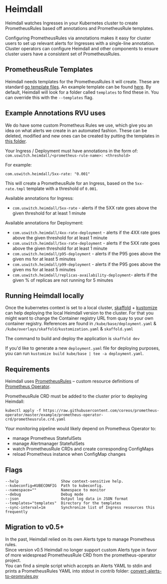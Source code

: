 # Heimdall

Heimdall watches Ingresses in your Kubernetes cluster to create PrometheusRules
based off annotations and PrometheusRule templates.

Configuring PrometheusRules via annotations makes it easy for cluster users to
set up relevant alerts for Ingresses with a single-line annotation. Cluster
operators can configure Heimdall and other components to ensure cluster users
have a consistent set of PrometheusRules.

## PrometheusRule Templates

Heimdall needs templates for the PrometheusRules it will create. These are
standard [go template files](https://golang.org/pkg/text/template/). An example
template can be found [here](./kube/base/templates/). By default,
Heimdall will look for a folder called `templates` to find these in. You can
override this with the `--templates` flag.

## Example Annotations RVU uses

We do have some custom Prometheus Rules we use, which give you an idea on what alerts we create in an automated fashion.
These can be deleted, modified and new ones can be created by putting the templates in [this folder](./kube/base/templates/).

Your Ingress / Deployment must have annotations in the form of:
`com.uswitch.heimdall/<prometheus-rule-name>: <threshold>`

For example:

`com.uswitch.heimdall/5xx-rate: "0.001"`

This will create a PrometheusRule for an Ingress, based on the `5xx-rate.tmpl` template with a
threshold of `0.001`.

Available annotations for Ingress:
- `com.uswitch.heimdall/5xx-rate` - alerts if the 5XX rate goes above the given threshold for at least 1 minute

Available annotations for Deployment:
- `com.uswitch.heimdall/4xx-rate-deployment` - alerts if the 4XX rate goes above the given threshold for at least 1 minute
- `com.uswitch.heimdall/5xx-rate-deployment` - alerts if the 5XX rate goes above the given threshold for at least 1 minute
- `com.uswitch.heimdall/p95-deployment` - alerts if the P95 goes above the given ms for at least 5 minutes
- `com.uswitch.heimdall/p99-deployment` - alerts if the P95 goes above the given ms for at least 5 minutes
- `com.uswitch.heimdall/replicas-availability-deployment`- alerts if the given % of replicas are not running for 5 minutes

## Running Heimdall locally

Once the kubernetes context is set to a local cluster, [skaffold](https://skaffold.dev/) + [kustomize](https://github.com/kubernetes-sigs/kustomize) can help deploying the local Heimdall version
to the cluster. For that you might want to change the Container registry URL from quay to your own container registry.
References are found in `/kube/base/deployment.yaml` & `/kube/overlays/skaffold/kustomization.yaml` & `skaffold.yaml`

The command to build and deploy the application is `skaffold dev`

If you'd like to generate a new `deployment.yaml` file for deploying purposes, you can run `kustomize build kube/base | tee -a deployment.yaml`.

## Requirements

Heimdall uses
[PrometheusRules](https://github.com/coreos/prometheus-operator/blob/master/Documentation/design.md#prometheusrule)
– custom resource definitions of [Prometheus
Operator](https://github.com/coreos/prometheus-operator).

PrometheusRule CRD must be added to the cluster prior to deploying Heimdall:

`kubectl apply -f https://raw.githubusercontent.com/coreos/prometheus-operator/master/example/prometheus-operator-crd/prometheusrule.crd.yaml`

Your monitoring pipeline would likely depend on Prometheus Operator to:

- manage Prometheus StatefulSets
- manage Alertmanager StatefulSets
- watch PrometheusRule CRDs and create corresponding ConfigMaps
- reload Prometheus instance when ConfigMap changes

## Flags

```
--help                   Show context-sensitive help.
--kubeconfig=KUBECONFIG  Path to kubeconfig.
--namespace=""           Namespace to monitor
--debug                  Debug mode
--json                   Output log data in JSON format
--templates="templates"  Directory for the templates
--sync-interval=1m       Synchronize list of Ingress resources this frequently
```

## Migration to v0.5+

In the past, Heimdall relied on its own Alerts type to manage Prometheus rules.  
Since version v0.5 Heimdall no longer support custom Alerts type in favor of more widespread PrometheusRule CRD from the prometheus-operator project.  
You can find a simple script which accepts an Alerts YAML to stdin and prints a PrometheusRules YAML into stdout in contrib folder: [convert-alerts-to-promrules.py](./contrib/convert-alerts-to-promrules.py)

